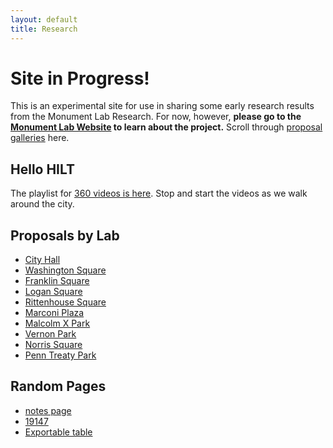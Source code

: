 ```yaml
---
layout: default
title: Research
---
```


# Site in Progress!

This is an experimental site for use in sharing some early research results from the Monument Lab Research. For now, however, **please go to the  [Monument Lab Website](http://monumentlab.muralarts.org) to learn about the project.** Scroll through [proposal galleries](http://monumentlab.com/proposals-galleries) here. 


## Hello HILT
The playlist for [360 videos is here](https://www.youtube.com/playlist?list=PLTmn5Ex49hQcwJT2uavcHU263Xj3UFvMc). Stop and start the videos as we walk around the city. 


## Proposals by Lab

  - [City Hall](/labs/cityhall/)
  - [Washington Square](/labs/washington)
  - [Franklin Square](/labs/franklin)
  - [Logan Square](/labs/logan)
  - [Rittenhouse Square](/labs/rittenhouse/)
  - [Marconi Plaza](/labs/marconi)
  - [Malcolm X Park](/labs/malcolm)
  - [Vernon Park](/labs/vernon)
  - [Norris Square](/labs/norris/)
  - [Penn Treaty Park](/labs/penntreaty)

## Random Pages

  - [notes page](/random/)
  - [19147](/passyunk/)
  - [Exportable table](/mlab-data)
